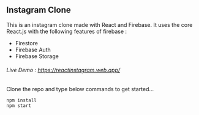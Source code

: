 ## Instagram Clone

This is an instagram clone made with React and Firebase.
It uses the core React.js with the following features of firebase :

- Firestore
- Firebase Auth
- Firebase Storage

###### Live Demo : https://reactinstagram.web.app/

Clone the repo and type below commands to get started...

```
npm install
npm start
```
